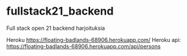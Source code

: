 # fullstack21_backend
Full stack open 21 backend harjoituksia


Heroku https://floating-badlands-68906.herokuapp.com/
Heroku api: https://floating-badlands-68906.herokuapp.com/api/persons